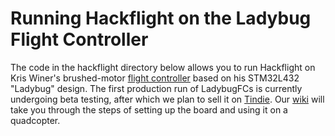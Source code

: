 # Running Hackflight on the Ladybug Flight Controller

The code in the hackflight directory below allows you to run Hackflight on Kris Winer's brushed-motor 
[flight controller](https://www.oshpark.com/shared_projects/HwGC0Gj3)
based on his STM32L432 "Ladybug" design. The first production run of LadybugFCs
is currently undergoing beta testing, after which we plan to sell it on <a
href="https://www.tindie.com/">Tindie</a>.  Our [wiki](https://github.com/simondlevy/Hackflight/wiki/Hackflight-LadybugFC-Wiki) will take you through the steps of setting up the board and using it on a quadcopter.
